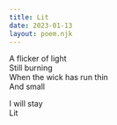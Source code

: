 ```yaml
---
title: Lit
date: 2023-01-13
layout: poem.njk
---
```


A flicker of light  
Still burning  
When the wick has run thin  
And small  

I will stay  
Lit
